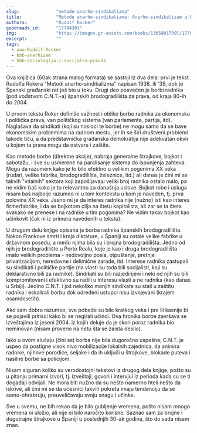 ```yaml
---
slug:              "metode-anarho-sindikalizma"
title:             "Metode anarho-sindikalizma: Anarho-sindikalizam u Porto Realu"
authors:           "Rudolf Rocker"
goodreads_id:      "17794301"
img:               "https://images.gr-assets.com/books/1365801739l/17794301.jpg"
excerpt:           ""
tags:
  - aaa-Rudolf-Rocker
  - bbb-anarhizam
  - bbb-sociologija-/-socijalna-pravda
---
```


Ova knjižica (60ak strana malog formata) se sastoji iz dva dela: prvi je tekst Rudolfa Rokera "Metodi 
anarho-sindikalizma" napisan 1938. ili '39, dok je Španski građanski rat još bio u toku. Drugi deo posvećen je borbi 
radnika (pod vođstvom C.N.T.-a) španskih brodogradilišta za prava, od kraja 80-ih do 2004.

U prvom tekstu Roker definiše važnost i oblike borbe radnika za ekonomska i politička prava, van političkog 
sistema (van parlamenta, partija, itd). Naglašava da sindikati (koji su nosioci te borbe) ne mogu samo da se bave 
ekonomskim problemima na radnom mestu, jer ih se širi društveni problemi takođe tiču, a da predstavnička građanska 
demokratija nije adekvatan okvir u kojem ta prava mogu da ostvare i zaštite.

Kao metode borbe (direktne akcije), nabraja generalne štrajkove, bojkot i sabotažu, i sve su usmerene na paralisanje 
sistema do ispunjenja zahteva. Mogu da razumem kako je to bilo efektno u velikim pogonima XX veka (rudari, velike 
fabrike, brodogradilišta, železnice, itd.) ali danas je čini mi se takvih "vitalnih" sektora koji zapošljavaju veliki 
broj radnika ostalo malo, pa ne vidim baš kako je to relevantno za današnja uslove. Bojkot robe i usluga nisam baš 
najbolje razumeo ni u tom kontekstu u kom je naveden, tj. prva polovina XX veka. Jasno mi je da interes radnika 
nije (nužno) isti kao interes firme/fabrike, i da se bojkotom cilja na štetu kapitalista, ali zar se ta šteta svakako 
ne prenese i na radnike u tim pogonima? Ne vidim takav bojkot kao učinkovit (čak ni iz primera navedenih u tekstu).


U drugom delu knjige opisana je borba radnika španskih brodogradilišta. Nakon Frankove smrti i kraja diktature, u 
Španiji su ostale velike fabrike u državnom posedu, a među njima bila su i brojna brodogradilišta. Jedno od njih je 
brodogradilište u Porto Realu, koje je kao i druga brodogradilišta imalo velikih problema - nedovoljno posla, 
otpuštanje, pretnje privatizacijom, neredovne i delimične zarade, itd. Interese radnika zastupali su sindikati i 
političke partije (na vlasti su tada bili socijalisti, koji su deklarativno bili za radnike). Sindikati su bili 
razjedinjeni i neki od njih su bili kompromitovani i efektivno su radili u interesu vlasti a ne radnika (kao danas u 
Srbiji). Jedino C.N.T. i još nekoliko manjih sindikata su stali u zaštitu radnika i eskalirali borbu dok određeni 
ustupci nisu izvojevani (krajem osamdesetih).

Ako sam dobro razumeo, sve pobede su bile kratkog veka i pre ili kasnije bi se pojavili pritisci kako bi se negirali 
učinci. Ova hronika borbe završava se izveštajima iz jeseni 2004. iz kojih deluje da je skori poraz radnika bio 
neminovan (nisam proverio na netu šta se zaista desilo).

Iako u ovom slučaju (čini se) borba nije bila dugoročno uspešna, C.N.T. je uspeo da postigne visok nivo mobilizacije 
lokalnih zajednica, da animira radnike, njihove porodice, seljake i da ih uključi u štrajkove, blokade puteva i nasilne 
borbe sa policijom.

Nisam siguran koliko su verodostojni tekstovi iz drugog dela knjige, pošto su u pitanju primarni izvori, tj. izveštaji, 
govori i intervjui iz perioda kada su se ti događaji odvijali. Ne mora biti nužno da su nešto namerno hteli nešto da 
iskrive, ali čini mi se da učesnici takvih pokreta imaju tendenciju da se samo-ohrabruju, preuveličavaju svoju snagu i 
učinke.

Sve u svemu, ne bih rekao da je bilo gubljenje vremena, pošto nisam mnogo vremena ni uložio, ali nije ni bilo naročito 
korisno. Saznao sam za brojne i dugotrajne štrajkove u Španiji u poslednjih 30-ak godina, što do sada nisam znao.